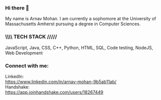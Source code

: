 ### Hi there 👋

My name is Arnav Mohan. I am currently a sophomore at the University of Massachusetts Amherst pursuing a degree in Computer Sciences.
<br>
### \\\\\\\ TECH STACK /////
JavaScript, Java, CSS, C++, Python, HTML, SQL, Code testing, NodeJS, Web Development 

### Connect with me: 
LinkedIn:
<br>
https://www.linkedin.com/in/arnav-mohan-9b5ab11ab/
<br>
Handshake:
<br>
https://app.joinhandshake.com/users/18267449
